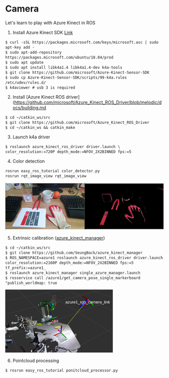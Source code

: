 # Camera

Let's learn to play with Azure Kinect in ROS

1. Install Azure Kinect SDK [Link](https://github.com/microsoft/Azure-Kinect-Sensor-SDK/blob/develop/docs/usage.md#Installation)
```
$ curl -sSL https://packages.microsoft.com/keys/microsoft.asc | sudo apt-key add -
$ sudo apt-add-repository https://packages.microsoft.com/ubuntu/18.04/prod
$ sudo apt update
$ sudo apt install libk4a1.4 libk4a1.4-dev k4a-tools 
$ git clone https://github.com/microsoft/Azure-Kinect-Sensor-SDK
$ sudo cp Azure-Kinect-Sensor-SDK/scripts/99-k4a.rules /etc/udev/rules.d/
$ k4aviewer # usb 3 is required
```
2. Install [Azure Kinect ROS driver](https://github.com/microsoft/Azure_Kinect_ROS_Driver/blob/melodic/docs/building.md
```
$ cd ~/catkin_ws/src
$ git clone https://github.com/microsoft/Azure_Kinect_ROS_Driver
$ cd ~/catkin_ws && catkin_make
```
3. Launch k4a driver
```
$ roslaunch azure_kinect_ros_driver driver.launch \
color_resolution:=720P depth_mode:=NFOV_2X2BINNED fps:=5
```

4. Color detection 
```
rosrun easy_ros_tutorial color_detector.py 
rosrun rqt_image_view rqt_image_view

```
<img src="../../imgs/color_detection.png" height="150">


5. Extrinsic calibration ([azure_kinect_manager](https://github.com/SeungBack/azure_kinect_manager))
```
$ cd ~/catkin_ws/src
$ git clone https://github.com/SeungBack/azure_kinect_manager
$ ROS_NAMESPACE=azure1 roslaunch azure_kinect_ros_driver driver.launch color_resolution:=2160P depth_mode:=NFOV_2X2BINNED fps:=5 tf_prefix:=azure1_
$ roslaunch azure_kinect_manager single_azure_manager.launch 
$ rosservice call /azure1/get_camera_pose_single_markerboard "publish_worldmap: true
```
<img src="../../imgs/extrinsic_calibration.png" height="200">

6. Pointcloud processing

```
$ rosrun easy_ros_tutorial ponitcloud_processor.py 
```